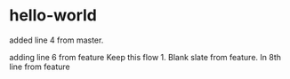 # hello-world


added line 4 from master.

adding line 6 from feature
Keep this flow 1. Blank slate from feature.
In 8th line from feature
